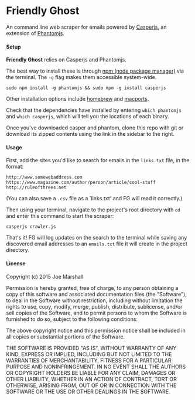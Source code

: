 # Friendly Ghost
An command line web scraper for emails powered by [Casperjs](http://casperjs.org/), an extension of [Phantomjs](http://phantomjs.org/).

#### Setup

**Friendly Ghost** relies on Casperjs and Phantomjs.

The best way to install these is through [npm (node package manager)](https://www.npmjs.com/) via the terminal. The `-g` flag makes them accessible system-wide.

````sudo npm install -g phantomjs && sudo npm -g install casperjs````

Other installation options include [homebrew](http://brew.sh/) and [macports](https://www.macports.org/).

Check that the dependencies have installed by entering `which phantomjs` and `which casperjs`, which will tell you the locations of each binary.

Once you've downloaded casper and phantom, clone this repo with git or download its zipped contents using the link in the sidebar to the right.

#### Usage

First, add the sites you'd like to search for emails in the `links.txt` file, in the format:

````
http://www.somewebaddress.com
https://www.magazine.com/author/person/article/cool-stuff
http://ruleofthrees.net
````


(You can also save a `.csv` file as a `links.txt' and FG will read it correctly.)

Then using your terminal, navigate to the project's root directory with `cd` and enter this command to start the scraper:

````casperjs crawler.js````

That's it! FG will log updates on the search to the terminal while saving any discovered email addresses to an `emails.txt` file it will create in the project directory.

#### License

Copyright (c) 2015 Joe Marshall

Permission is hereby granted, free of charge, to any person obtaining a copy
of this software and associated documentation files (the "Software"), to deal
in the Software without restriction, including without limitation the rights
to use, copy, modify, merge, publish, distribute, sublicense, and/or sell
copies of the Software, and to permit persons to whom the Software is
furnished to do so, subject to the following conditions:

The above copyright notice and this permission notice shall be included in all
copies or substantial portions of the Software.

THE SOFTWARE IS PROVIDED "AS IS", WITHOUT WARRANTY OF ANY KIND, EXPRESS OR
IMPLIED, INCLUDING BUT NOT LIMITED TO THE WARRANTIES OF MERCHANTABILITY,
FITNESS FOR A PARTICULAR PURPOSE AND NONINFRINGEMENT. IN NO EVENT SHALL THE
AUTHORS OR COPYRIGHT HOLDERS BE LIABLE FOR ANY CLAIM, DAMAGES OR OTHER
LIABILITY, WHETHER IN AN ACTION OF CONTRACT, TORT OR OTHERWISE, ARISING FROM,
OUT OF OR IN CONNECTION WITH THE SOFTWARE OR THE USE OR OTHER DEALINGS IN THE
SOFTWARE.
 